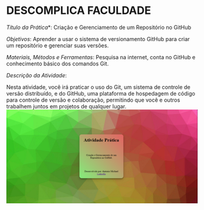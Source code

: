 # DESCOMPLICA FACULDADE

*Título da Prática**: Criação e Gerenciamento de um Repositório no GitHub

*Objetivos*: Aprender a usar o sistema de versionamento GitHub para criar um repositório e gerenciar suas versões.

*Materiais, Métodos e Ferramentas*: Pesquisa na internet, conta no GitHub e conhecimento básico dos comandos Git.

*Descrição da Atividade*:

Nesta atividade, você irá praticar o uso do Git, um sistema de controle de versão distribuído, e do GitHub, uma plataforma de hospedagem de código para controle de versão e colaboração, permitindo que você e outros trabalhem juntos em projetos de qualquer lugar.
![Imagem do Projeto](/public/imagens/imagem_project.png)